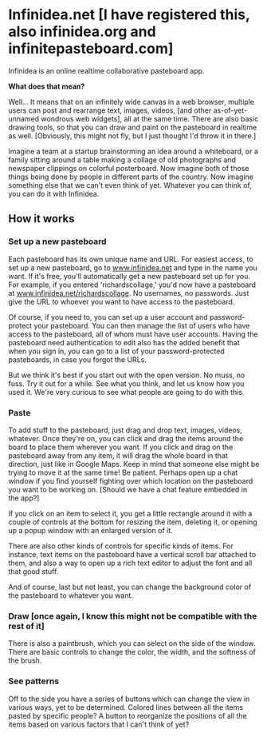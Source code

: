 # Infinidea.net [I have registered this, also infinidea.org and infinitepasteboard.com]


Infinidea is an online realtime collaborative pasteboard app. 

**What does that mean?**

Well... It means that on an infinitely wide canvas in a web browser, multiple users can post and rearrange text, images, videos, [and other as-of-yet-unnamed wondrous web widgets], all at the same time. There are also basic drawing tools, so that you can draw and paint on the pasteboard in realtime as well. [Obviously, this might not fly, but I just thought I'd throw it in there.]

Imagine a team at a startup brainstorming an idea around a whiteboard, or a family sitting around a table making a collage of old photographs and newspaper clippings on colorful posterboard. Now imagine both of those things being done by people in different parts of the country. Now imagine something else that we can't even think of yet. Whatever you can think of, you can do it with Infinidea.


## How it works

### Set up a new pasteboard

Each pasteboard has its own unique name and URL. For easiest access, to set up a new pasteboard, go to www.infinidea.net and type in the name you want. If it's free, you'll automatically get a new pasteboard set up for you. For example, if you entered 'richardscollage,' you'd now have a pasteboard at www.infinidea.net/richardscollage. No usernames, no passwords. Just give the URL to whoever you want to have access to the pasteboard.

Of course, if you need to, you can set up a user account and password-protect your pasteboard. You can then manage the list of users who have access to the pasteboard, all of whom must have user accounts. Having the pasteboard need authentication to edit also has the added benefit that when you sign in, you can go to a list of your password-protected pasteboards, in case you forgot the URLs.

But we think it's best if you start out with the open version. No muss, no fuss. Try it out for a while. See what you think, and let us know how you used it. We're very curious to see what people are going to do with this.


### Paste

To add stuff to the pasteboard, just drag and drop text, images, videos, whatever. Once they're on, you can click and drag the items around the board to place them wherever you want. If you click and drag on the pasteboard away from any item, it will drag the whole board in that direction, just like in Google Maps. Keep in mind that someone else might be trying to move it at the same time! Be patient. Perhaps open up a chat window if you find yourself fighting over which location on the pasteboard you want to be working on. [Should we have a chat feature embedded in the app?]

If you click on an item to select it, you get a little rectangle around it with a couple of controls at the bottom for resizing the item, deleting it, or opening up a popup window with an enlarged version of it.

There are also other kinds of controls for specific kinds of items. For instance, text items on the pasteboard have a vertical scroll bar attached to them, and also a way to open up a rich text editor to adjust the font and all that good stuff.

And of course, last but not least, you can change the background color of the pasteboard to whatever you want.


### Draw [once again, I know this might not be compatible with the rest of it]

There is also a paintbrush, which you can select on the side of the window. There are basic controls to change the color, the width, and the softness of the brush.


### See patterns

Off to the side you have a series of buttons which can change the view in various ways, yet to be determined. Colored lines between all the items pasted by specific people? A button to reorganize the positions of all the items based on various factors that I can't think of yet?



